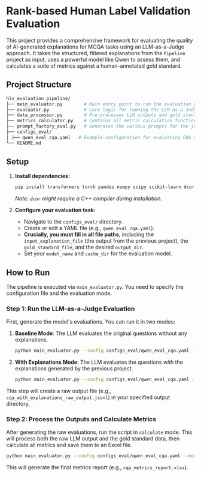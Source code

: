 # Rank-based Human Label Validation Evaluation

This project provides a comprehensive framework for evaluating the quality of AI-generated explanations for MCQA tasks using an LLM-as-a-Judge approach. It takes the structured, filtered explanations from the `Pipeline` project as input, uses a powerful model like Qwen to assess them, and calculates a suite of metrics against a human-annotated gold standard.


## Project Structure

```bash 
hlv_evaluation_pipeline/ 
├── main_evaluator.py        # Main entry point to run the evaluation pipeline 
├── evaluator.py             # Core logic for running the LLM-as-a-Judge model 
├── data_processor.py        # Pre-processes LLM outputs and gold standard data 
├── metrics_calculator.py    # Contains all metric calculation functions
├── prompt_factory_eval.py   # Generates the various prompts for the judge LLM
├── configs_eval/
│ ├── qwen_eval_cqa.yaml   # Example configuration for evaluating CQA with Qwen 
└── README.md 
``` 

## Setup

1.  **Install dependencies:**
    ```bash
    pip install transformers torch pandas numpy scipy scikit-learn dcor
    ```
    *Note: `dcor` might require a C++ compiler during installation.*

2.  **Configure your evaluation task:**
    -   Navigate to the `configs_eval/` directory.
    -   Create or edit a YAML file (e.g., `qwen_eval_cqa.yaml`).
    -   **Crucially, you must fill in all file paths**, including the `input_explanation_file` (the output from the previous project), the `gold_standard_file`, and the desired `output_dir`.
    -   Set your `model_name` and `cache_dir` for the evaluation model.

## How to Run

The pipeline is executed via `main_evaluator.py`. You need to specify the configuration file and the evaluation mode.

### Step 1: Run the LLM-as-a-Judge Evaluation

First, generate the model's evaluations. You can run it in two modes:

1.  **Baseline Mode**: The LLM evaluates the original questions without any explanations.
    ```bash
    python main_evaluator.py --config configs_eval/qwen_eval_cqa.yaml --mode baseline
    ```

2.  **With Explanations Mode**: The LLM evaluates the questions *with* the explanations generated by the previous project.
    ```bash
    python main_evaluator.py --config configs_eval/qwen_eval_cqa.yaml --mode with_explanations
    ```
This step will create a raw output file (e.g., `cqa_with_explanations_raw_output.jsonl`) in your specified output directory.

### Step 2: Process the Outputs and Calculate Metrics

After generating the raw evaluations, run the script in `calculate` mode. This will process both the raw LLM output and the gold standard data, then calculate all metrics and save them to an Excel file.

```bash
python main_evaluator.py --config configs_eval/qwen_eval_cqa.yaml --mode calculate
```

This will generate the final metrics report (e.g., `cqa_metrics_report.xlsx`).